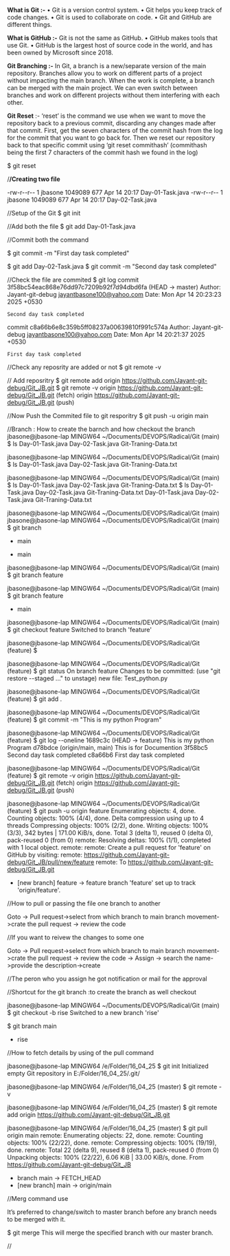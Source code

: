 **What is Git :-**
• Git is a version control system.
• Git helps you keep track of code changes.
• Git is used to collaborate on code.
• Git and GitHub are different things.

**What is GitHub :-**
Git is not the same as GitHub.
• GitHub makes tools that use Git.
• GitHub is the largest host of source code in the world, and has
been owned by Microsoft since 2018.

**Git Branching :-**
In Git, a branch is a new/separate version of the main repository.
Branches allow you to work on different parts of a project without
impacting the main branch. When the work is complete, a branch can be
merged with the main project.
We can even switch between branches and work on different
projects without them interfering with each other.

**Git Reset** :-
‘reset’ is the command we use when we want to move the repository
back to a previous commit, discarding any changes made after that commit.
First, get the seven characters of the commit hash from the log for the
commit that you want to go back for. Then we reset our repository back to
that specific commit using ‘git reset commithash’ (commithash being the first
7 characters of the commit hash we found in the log)

$ git reset <commithash>


/**/Creating two file**

-rw-r--r-- 1 jbasone 1049089 677 Apr 14 20:17 Day-01-Task.java
-rw-r--r-- 1 jbasone 1049089 677 Apr 14 20:17 Day-02-Task.java

//Setup of the Git 
$ git init

//Add both the file
$ git add Day-01-Task.java

//Commit both the command

$ git commit -m "First day task completed"


$ git add Day-02-Task.java
$ git commit -m "Second day task completed"

//Check the file are commited
$ git log
commit 3f58bc54eac868e76dd97c7209b92f7d94dbd6fa (HEAD -> master)
Author: Jayant-git-debug <jayantbasone100@yahoo.com>
Date:   Mon Apr 14 20:23:23 2025 +0530

    Second day task completed

commit c8a66b6e8c359b5ff08237a00639810f991c574a
Author: Jayant-git-debug <jayantbasone100@yahoo.com>
Date:   Mon Apr 14 20:21:37 2025 +0530

    First day task completed

//Check any reposrity are added or not 
$ git remote -v

// Add reposritry
$ git remote add origin https://github.com/Jayant-git-debug/Git_JB.git
$ git remote -v
origin  https://github.com/Jayant-git-debug/Git_JB.git (fetch)
origin  https://github.com/Jayant-git-debug/Git_JB.git (push)

//Now Push the Commited file to git resporitry
$ git push -u origin main

//Branch :  How to create the barnch and how checkout the branch
jbasone@jbasone-lap MINGW64 ~/Documents/DEVOPS/Radical/Git (main)
$ ls
Day-01-Task.java  Day-02-Task.java  Git-Traning-Data.txt

jbasone@jbasone-lap MINGW64 ~/Documents/DEVOPS/Radical/Git (main)
$ ls
Day-01-Task.java  Day-02-Task.java  Git-Traning-Data.txt


jbasone@jbasone-lap MINGW64 ~/Documents/DEVOPS/Radical/Git (main)
$ ls
Day-01-Task.java  Day-02-Task.java  Git-Traning-Data.txt
$ ls
Day-01-Task.java  Day-02-Task.java  Git-Traning-Data.txt
Day-01-Task.java  Day-02-Task.java  Git-Traning-Data.txt

jbasone@jbasone-lap MINGW64 ~/Documents/DEVOPS/Radical/Git (main)
jbasone@jbasone-lap MINGW64 ~/Documents/DEVOPS/Radical/Git (main)
$ git branch
* main

* main


jbasone@jbasone-lap MINGW64 ~/Documents/DEVOPS/Radical/Git (main)
$ git branch feature

jbasone@jbasone-lap MINGW64 ~/Documents/DEVOPS/Radical/Git (main)
$ git branch
  feature
* main

jbasone@jbasone-lap MINGW64 ~/Documents/DEVOPS/Radical/Git (main)
$ git checkout feature
Switched to branch 'feature'

jbasone@jbasone-lap MINGW64 ~/Documents/DEVOPS/Radical/Git (feature)
$

jbasone@jbasone-lap MINGW64 ~/Documents/DEVOPS/Radical/Git (feature)
$ git status
On branch feature
Changes to be committed:
  (use "git restore --staged <file>..." to unstage)
        new file:   Test_python.py


jbasone@jbasone-lap MINGW64 ~/Documents/DEVOPS/Radical/Git (feature)
$ git add .

jbasone@jbasone-lap MINGW64 ~/Documents/DEVOPS/Radical/Git (feature)
$ git commit -m "This is my python Program"

jbasone@jbasone-lap MINGW64 ~/Documents/DEVOPS/Radical/Git (feature)
$ git log --oneline
1689c3c (HEAD -> feature) This is my python Program
d78bdce (origin/main, main) This is for Documention
3f58bc5 Second day task completed
c8a66b6 First day task completed

jbasone@jbasone-lap MINGW64 ~/Documents/DEVOPS/Radical/Git (feature)
$ git remote -v
origin  https://github.com/Jayant-git-debug/Git_JB.git (fetch)
origin  https://github.com/Jayant-git-debug/Git_JB.git (push) 

jbasone@jbasone-lap MINGW64 ~/Documents/DEVOPS/Radical/Git (feature)
$ git push -u origin feature
Enumerating objects: 4, done.      
Counting objects: 100% (4/4), done.
Delta compression using up to 4 threads
Compressing objects: 100% (2/2), done.
Writing objects: 100% (3/3), 342 bytes | 171.00 KiB/s, done.
Total 3 (delta 1), reused 0 (delta 0), pack-reused 0 (from 0)
remote: Resolving deltas: 100% (1/1), completed with 1 local object.
remote:
remote: Create a pull request for 'feature' on GitHub by visiting:
remote:      https://github.com/Jayant-git-debug/Git_JB/pull/new/feature
remote:
To https://github.com/Jayant-git-debug/Git_JB.git
 * [new branch]      feature -> feature
branch 'feature' set up to track 'origin/feature'.

//How to pull or passing the file one branch to another

Goto -> Pull request->select from which branch to main branch movement->crate the pull request -> review the code

//If you want to reivew the changes to some one 

Goto -> Pull request->select from which branch to main branch movement->crate the pull request -> review the code -> Assign -> search the name->provide the description->create

//The peron who you assign he got notification or mail for the approval

//Shortcut for the git branch :to create the branch as well checkout

jbasone@jbasone-lap MINGW64 ~/Documents/DEVOPS/Radical/Git (main)
$ git checkout -b rise
Switched to a new branch 'rise'

$ git branch
  main
* rise

//How to fetch details by using of the pull command

jbasone@jbasone-lap MINGW64 /e/Folder/16_04_25
$ git init
Initialized empty Git repository in E:/Folder/16_04_25/.git/

jbasone@jbasone-lap MINGW64 /e/Folder/16_04_25 (master)
$ git remote -v

jbasone@jbasone-lap MINGW64 /e/Folder/16_04_25 (master)
$ git remote add origin https://github.com/Jayant-git-debug/Git_JB.git

jbasone@jbasone-lap MINGW64 /e/Folder/16_04_25 (master)
$ git pull origin main
remote: Enumerating objects: 22, done.
remote: Counting objects: 100% (22/22), done.
remote: Compressing objects: 100% (19/19), done.
remote: Total 22 (delta 9), reused 8 (delta 1), pack-reused 0 (from 0)
Unpacking objects: 100% (22/22), 6.06 KiB | 33.00 KiB/s, done.
From https://github.com/Jayant-git-debug/Git_JB
 * branch            main       -> FETCH_HEAD
 * [new branch]      main       -> origin/main

//Merg command use

It’s preferred to change/switch to master branch before any branch
needs to be merged with it.

$ git merge <branch name>
This will merge the specified branch with our master branch.

//









